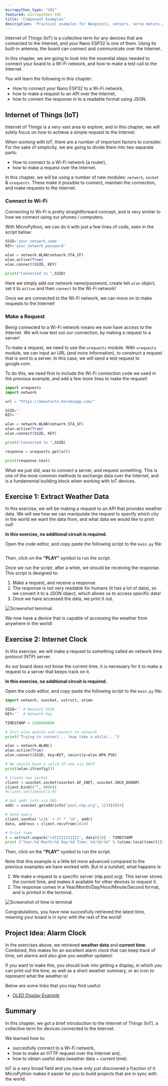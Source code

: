 ```yaml
---
micropython_type: "101"
featured: micropython-101
title: 'Component Examples'
description: 'Practical examples for Neopixels, sensors, servo motors and more.'
---
```


Internet of Things (IoT) is a collective term for any devices that are connected to the Internet, and your Nano ESP32 is one of them. Using its built-in antenna, the board can connect and communicate over the Internet.

In this chapter, we are going to look into the essential steps needed to connect your board to a Wi-Fi network, and how to make a test call to the Internet.

You will learn the following in this chapter:
- How to connect your Nano ESP32 to a Wi-Fi network,
- how to make a request to an API over the Internet,
- how to convert the response in to a readable format using JSON.

## Internet of Things (IoT)

Internet of Things is a very vast area to explore, and in this chapter, we will solely focus on how to achieve a simple request to the Internet.

When working with IoT, there are a number of important factors to consider. For the sake of simplicity, we are going to divide them into two separate parts:
- How to connect to a Wi-Fi network (a router),
- how to make a request over the Internet.

In this chapter, we will be using a number of new modules: `network`, `socket` & `urequests`. These make it possible to connect, maintain the connection, and make requests to the Internet.

### Connect to Wi-Fi

Connecting to Wi-Fi is pretty straightforward concept, and is very similar to how we connect using our phones / computers.

With MicroPython, we can do it with just a few lines of code, seen in the script below:

```python
SSID='your_network_name'
KEY='your_network_password'

wlan = network.WLAN(network.STA_IF)
wlan.active(True)
wlan.connect(SSID, KEY)

print("Connected to ",SSID)
```

Here we simply add our network name/password, create teh `wlan` object, set it to `active` and then `connect` to the Wi-Fi network!

Once we are connected to the Wi-Fi network, we can move on to make requests to the Internet!

### Make a Request

Being connected to a Wi-Fi network means we now have access to the Internet. We will now test out our connection, by making a request to a server!

To make a request, we need to use the `urequests` module. With `urequests` module, we can input an URL (and more information), to construct a request that is sent to a server. In this case, we will send a test request to google.com.

To do this, we need first to include the Wi-Fi connection code we used in the previous example, and add a few more lines to make the request!

```python
import urequests
import network

url = "https://meowfacts.herokuapp.com/"

SSID=''
KEY=''

wlan = network.WLAN(network.STA_IF)
wlan.active(True)
wlan.connect(SSID, KEY)

print("Connected to ",SSID)

response = urequests.get(url)

print(response.text)
```

What we just did, was to connect a server, and request something. This is one of the most common methods to exchange data over the Internet, and is a fundamental building block when working with IoT devices.

## Exercise 1: Extract Weather Data

In this exercise, we will be making a request to an API that provides weather data. We will see how we can manipulate the request to specify which city in the world we want the data from, and what data we would like to print out!

**In this exercise, no additional circuit is required.**

Open the code editor, and copy paste the following script to the `main.py` file:

```python

```

Then, click on the **”PLAY"** symbol to run the script.

Once we run the script, after a while, we should be receiving the response. This script is designed to:

1. Make a request, and receive a response.
2. The response is not very readable for humans (it has a lot of data), so we convert it to a JSON object, which allows us to access specific data!
3. Once we have accessed the data, we print it out. 

![Screenshot temrinal]().

We now have a device that is capable of accessing the weather from anywhere in the world!

## Exercise 2: Internet Clock

In this exercise, we will make a request to something called an network time protocol (NTP) server. 

As our board does not know the current time, it is necessary for it to make a request to a server that keeps track on it.

**In this exercise, no additional circuit is required.**

Open the code editor, and copy paste the following script to the `main.py` file:

```python
import network, usocket, ustruct, utime

SSID='' # Network SSID
KEY=''  # Network key

TIMESTAMP = 2208988800

# Init wlan module and connect to network
print("Trying to connect... (may take a while)...")

wlan = network.WLAN()
wlan.active(True)
wlan.connect(SSID, key=KEY, security=wlan.WPA_PSK)

# We should have a valid IP now via DHCP
print(wlan.ifconfig())

# Create new socket
client = usocket.socket(usocket.AF_INET, usocket.SOCK_DGRAM)
client.bind(("", 8080))
#client.settimeout(3.0)

# Get addr info via DNS
addr = usocket.getaddrinfo("pool.ntp.org", 123)[0][4]

# Send query
client.sendto('\x1b' + 47 * '\0', addr)
data, address = client.recvfrom(1024)

# Print time
t = ustruct.unpack(">IIIIIIIIIIII", data)[10] - TIMESTAMP
print ("Year:%d Month:%d Day:%d Time: %d:%d:%d" % (utime.localtime(t)[0:6]))
```

Then, click on the **”PLAY"** symbol to run the script. 

Note that this example is a little bit more advanced compared to the previous examples we have worked with. But in a nutshell, what happens is:

1. We make a request to a specific server (ntp.pool.org). This server stores the current time, and makes it available for other devices to request it.
2. The response comes in a Year/Month/Day/Hour/Minute/Second format, and is printed in the terminal.

![Screenshot of time in terminal]()

Congratulations, you have now succesfully retrieved the latest time, meaning your board is in sync with the rest of the world!

## Project Idea: Alarm Clock

In the exercises above, we retrieved **weather data** and **current time**. Combined, this makes for an excellent alarm clock that can keep track of time, set alarms and also give you weather updates!

If you want to make this, you should look into getting a display, in which you can print out the time, as well as a short weather summary, or an icon to represent what the weather is!

Below are some links that you may find useful:

- [OLED Display Example]()

## Summary

In this chapter, we got a brief introduction to the Internet of Things (IoT), a collective term for devices connected to the Internet.

We learned how to:
- succesfully connect to a Wi-Fi network,
- how to make an HTTP request over the Internet and,
- how to obtain useful data (weather data + current time)

IoT is a *very* broad field and you have only just discovered a fraction of it. MicroPython makes it easier for you to build projects that are in sync with the world.